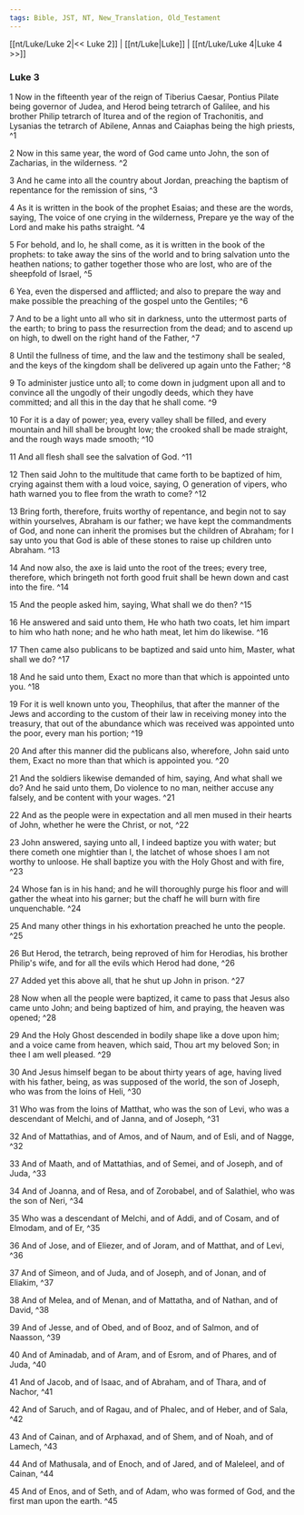 ```yaml
---
tags: Bible, JST, NT, New_Translation, Old_Testament
---
```


[[nt/Luke/Luke 2|<< Luke 2]] | [[nt/Luke|Luke]] | [[nt/Luke/Luke 4|Luke 4 >>]]

### Luke 3

1 Now in the fifteenth year of the reign of Tiberius Caesar, Pontius Pilate being governor of Judea, and Herod being tetrarch of Galilee, and his brother Philip tetrarch of Iturea and of the region of Trachonitis, and Lysanias the tetrarch of Abilene, Annas and Caiaphas being the high priests,  ^1

2 Now in this same year, the word of God came unto John, the son of Zacharias, in the wilderness.  ^2

3 And he came into all the country about Jordan, preaching the baptism of repentance for the remission of sins,  ^3

4 As it is written in the book of the prophet Esaias; and these are the words, saying, The voice of one crying in the wilderness, Prepare ye the way of the Lord and make his paths straight.  ^4

5 For behold, and lo, he shall come, as it is written in the book of the prophets: to take away the sins of the world and to bring salvation unto the heathen nations; to gather together those who are lost, who are of the sheepfold of Israel,  ^5

6 Yea, even the dispersed and afflicted; and also to prepare the way and make possible the preaching of the gospel unto the Gentiles;  ^6

7 And to be a light unto all who sit in darkness, unto the uttermost parts of the earth; to bring to pass the resurrection from the dead; and to ascend up on high, to dwell on the right hand of the Father,  ^7

8 Until the fullness of time, and the law and the testimony shall be sealed, and the keys of the kingdom shall be delivered up again unto the Father;  ^8

9 To administer justice unto all; to come down in judgment upon all and to convince all the ungodly of their ungodly deeds, which they have committed; and all this in the day that he shall come.  ^9

10 For it is a day of power; yea, every valley shall be filled, and every mountain and hill shall be brought low; the crooked shall be made straight, and the rough ways made smooth;  ^10

11 And all flesh shall see the salvation of God.  ^11

12 Then said John to the multitude that came forth to be baptized of him, crying against them with a loud voice, saying, O generation of vipers, who hath warned you to flee from the wrath to come?  ^12

13 Bring forth, therefore, fruits worthy of repentance, and begin not to say within yourselves, Abraham is our father; we have kept the commandments of God, and none can inherit the promises but the children of Abraham; for I say unto you that God is able of these stones to raise up children unto Abraham.  ^13

14 And now also, the axe is laid unto the root of the trees; every tree, therefore, which bringeth not forth good fruit shall be hewn down and cast into the fire.  ^14

15 And the people asked him, saying, What shall we do then?  ^15

16 He answered and said unto them, He who hath two coats, let him impart to him who hath none; and he who hath meat, let him do likewise.  ^16

17 Then came also publicans to be baptized and said unto him, Master, what shall we do?  ^17

18 And he said unto them, Exact no more than that which is appointed unto you.  ^18

19 For it is well known unto you, Theophilus, that after the manner of the Jews and according to the custom of their law in receiving money into the treasury, that out of the abundance which was received was appointed unto the poor, every man his portion;  ^19

20 And after this manner did the publicans also, wherefore, John said unto them, Exact no more than that which is appointed you.  ^20

21 And the soldiers likewise demanded of him, saying, And what shall we do? And he said unto them, Do violence to no man, neither accuse any falsely, and be content with your wages.  ^21

22 And as the people were in expectation and all men mused in their hearts of John, whether he were the Christ, or not,  ^22

23 John answered, saying unto all, I indeed baptize you with water; but there cometh one mightier than I, the latchet of whose shoes I am not worthy to unloose. He shall baptize you with the Holy Ghost and with fire,  ^23

24 Whose fan is in his hand; and he will thoroughly purge his floor and will gather the wheat into his garner; but the chaff he will burn with fire unquenchable.  ^24

25 And many other things in his exhortation preached he unto the people.  ^25

26 But Herod, the tetrarch, being reproved of him for Herodias, his brother Philip\'s wife, and for all the evils which Herod had done,  ^26

27 Added yet this above all, that he shut up John in prison.  ^27

28 Now when all the people were baptized, it came to pass that Jesus also came unto John; and being baptized of him, and praying, the heaven was opened;  ^28

29 And the Holy Ghost descended in bodily shape like a dove upon him; and a voice came from heaven, which said, Thou art my beloved Son; in thee I am well pleased.  ^29

30 And Jesus himself began to be about thirty years of age, having lived with his father, being, as was supposed of the world, the son of Joseph, who was from the loins of Heli,  ^30

31 Who was from the loins of Matthat, who was the son of Levi, who was a descendant of Melchi, and of Janna, and of Joseph,  ^31

32 And of Mattathias, and of Amos, and of Naum, and of Esli, and of Nagge,  ^32

33 And of Maath, and of Mattathias, and of Semei, and of Joseph, and of Juda,  ^33

34 And of Joanna, and of Resa, and of Zorobabel, and of Salathiel, who was the son of Neri,  ^34

35 Who was a descendant of Melchi, and of Addi, and of Cosam, and of Elmodam, and of Er,  ^35

36 And of Jose, and of Eliezer, and of Joram, and of Matthat, and of Levi,  ^36

37 And of Simeon, and of Juda, and of Joseph, and of Jonan, and of Eliakim,  ^37

38 And of Melea, and of Menan, and of Mattatha, and of Nathan, and of David,  ^38

39 And of Jesse, and of Obed, and of Booz, and of Salmon, and of Naasson,  ^39

40 And of Aminadab, and of Aram, and of Esrom, and of Phares, and of Juda,  ^40

41 And of Jacob, and of Isaac, and of Abraham, and of Thara, and of Nachor,  ^41

42 And of Saruch, and of Ragau, and of Phalec, and of Heber, and of Sala,  ^42

43 And of Cainan, and of Arphaxad, and of Shem, and of Noah, and of Lamech,  ^43

44 And of Mathusala, and of Enoch, and of Jared, and of Maleleel, and of Cainan,  ^44

45 And of Enos, and of Seth, and of Adam, who was formed of God, and the first man upon the earth.  ^45

 
